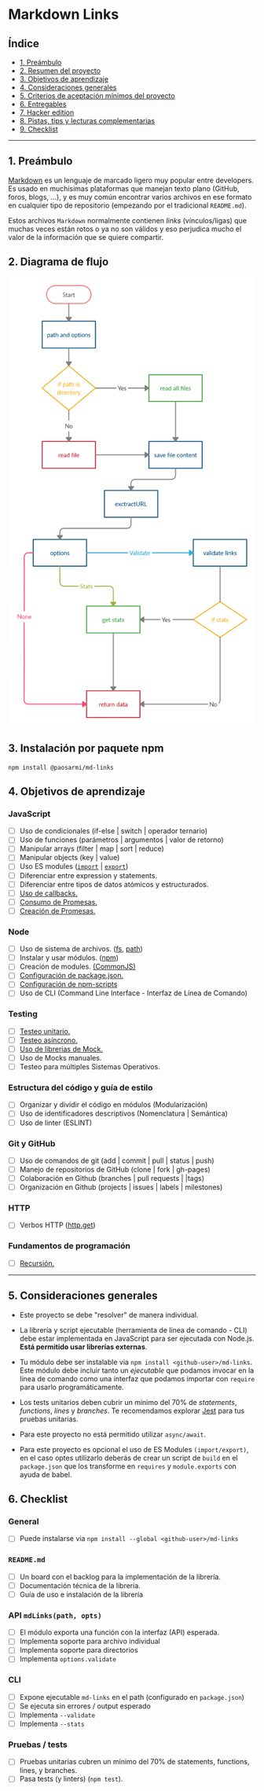 # Markdown Links

## Índice

- [1. Preámbulo](#1-preámbulo)
- [2. Resumen del proyecto](#2-resumen-del-proyecto)
- [3. Objetivos de aprendizaje](#3-objetivos-de-aprendizaje)
- [4. Consideraciones generales](#4-consideraciones-generales)
- [5. Criterios de aceptación mínimos del proyecto](#5-criterios-de-aceptación-mínimos-del-proyecto)
- [6. Entregables](#6-entregables)
- [7. Hacker edition](#7-hacker-edition)
- [8. Pistas, tips y lecturas complementarias](#8-pistas-tips-y-lecturas-complementarias)
- [9. Checklist](#9-checklist)

---

## 1. Preámbulo

[Markdown](https://es.wikipedia.org/wiki/Markdown) es un lenguaje de marcado
ligero muy popular entre developers. Es usado en muchísimas plataformas que
manejan texto plano (GitHub, foros, blogs, ...), y es muy común
encontrar varios archivos en ese formato en cualquier tipo de repositorio
(empezando por el tradicional `README.md`).

Estos archivos `Markdown` normalmente contienen _links_ (vínculos/ligas) que
muchas veces están rotos o ya no son válidos y eso perjudica mucho el valor de
la información que se quiere compartir.

## 2. Diagrama de flujo

![Diagrama de flujo](/img/diagrama-paola.png)

## 3. Instalación por paquete npm

```
npm install @paosarmi/md-links
```

## 4. Objetivos de aprendizaje

### JavaScript

- [ ] Uso de condicionales (if-else | switch | operador ternario)
- [ ] Uso de funciones (parámetros | argumentos | valor de retorno)
- [ ] Manipular arrays (filter | map | sort | reduce)
- [ ] Manipular objects (key | value)
- [ ] Uso ES modules ([`import`](https://developer.mozilla.org/en-US/docs/Web/JavaScript/Reference/Statements/import)
      | [`export`](https://developer.mozilla.org/en-US/docs/Web/JavaScript/Reference/Statements/export))
- [ ] Diferenciar entre expression y statements.
- [ ] Diferenciar entre tipos de datos atómicos y estructurados.
- [ ] [Uso de callbacks.](https://developer.mozilla.org/es/docs/Glossary/Callback_function)
- [ ] [Consumo de Promesas.](https://scotch.io/tutorials/javascript-promises-for-dummies#toc-consuming-promises)
- [ ] [Creación de Promesas.](https://www.freecodecamp.org/news/how-to-write-a-javascript-promise-4ed8d44292b8/)

### Node

- [ ] Uso de sistema de archivos. ([fs](https://nodejs.org/api/fs.html), [path](https://nodejs.org/api/path.html))
- [ ] Instalar y usar módulos. ([npm](https://www.npmjs.com/))
- [ ] Creación de modules. [(CommonJS)](https://nodejs.org/docs/latest-v0.10.x/api/modules.html)
- [ ] [Configuración de package.json.](https://docs.npmjs.com/files/package.json)
- [ ] [Configuración de npm-scripts](https://docs.npmjs.com/misc/scripts)
- [ ] Uso de CLI (Command Line Interface - Interfaz de Línea de Comando)

### Testing

- [ ] [Testeo unitario.](https://jestjs.io/docs/es-ES/getting-started)
- [ ] [Testeo asíncrono.](https://jestjs.io/docs/es-ES/asynchronous)
- [ ] [Uso de librerias de Mock.](https://jestjs.io/docs/es-ES/manual-mocks)
- [ ] Uso de Mocks manuales.
- [ ] Testeo para múltiples Sistemas Operativos.

### Estructura del código y guía de estilo

- [ ] Organizar y dividir el código en módulos (Modularización)
- [ ] Uso de identificadores descriptivos (Nomenclatura | Semántica)
- [ ] Uso de linter (ESLINT)

### Git y GitHub

- [ ] Uso de comandos de git (add | commit | pull | status | push)
- [ ] Manejo de repositorios de GitHub (clone | fork | gh-pages)
- [ ] Colaboración en Github (branches | pull requests | |tags)
- [ ] Organización en Github (projects | issues | labels | milestones)

### HTTP

- [ ] Verbos HTTP ([http.get](https://nodejs.org/api/http.html#http_http_get_options_callback))

### Fundamentos de programación

- [ ] [Recursión.](https://www.youtube.com/watch?v=lPPgY3HLlhQ)

---

## 5. Consideraciones generales

- Este proyecto se debe "resolver" de manera individual.

- La librería y script ejecutable (herramienta de línea de comando -
  CLI) debe estar implementada en JavaScript para ser ejecutada con
  Node.js. **Está permitido usar librerías externas**.

- Tu módulo debe ser instalable via `npm install <github-user>/md-links`. Este
  módulo debe incluir tanto un _ejecutable_ que podamos invocar en la línea de
  comando como una interfaz que podamos importar con `require` para usarlo
  programáticamente.

- Los tests unitarios deben cubrir un mínimo del 70% de _statements_,
  _functions_, _lines_ y _branches_. Te recomendamos explorar [Jest](https://jestjs.io/)
  para tus pruebas unitarias.

- Para este proyecto no está permitido utilizar `async/await`.

- Para este proyecto es opcional el uso de ES Modules `(import/export)`, en el
  caso optes utilizarlo deberás de crear un script de `build` en el `package.json`
  que los transforme en `requires` y `module.exports` con ayuda de babel.

## 6. Checklist

### General

- [ ] Puede instalarse via `npm install --global <github-user>/md-links`

### `README.md`

- [ ] Un board con el backlog para la implementación de la librería.
- [ ] Documentación técnica de la librería.
- [ ] Guía de uso e instalación de la librería

### API `mdLinks(path, opts)`

- [ ] El módulo exporta una función con la interfaz (API) esperada.
- [ ] Implementa soporte para archivo individual
- [ ] Implementa soporte para directorios
- [ ] Implementa `options.validate`

### CLI

- [ ] Expone ejecutable `md-links` en el path (configurado en `package.json`)
- [ ] Se ejecuta sin errores / output esperado
- [ ] Implementa `--validate`
- [ ] Implementa `--stats`

### Pruebas / tests

- [ ] Pruebas unitarias cubren un mínimo del 70% de statements, functions,
      lines, y branches.
- [ ] Pasa tests (y linters) (`npm test`).
